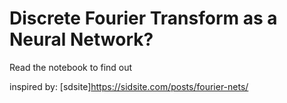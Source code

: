# Discrete Fourier Transform as a Neural Network?

Read the notebook to find out

inspired by: [sdsite]https://sidsite.com/posts/fourier-nets/
